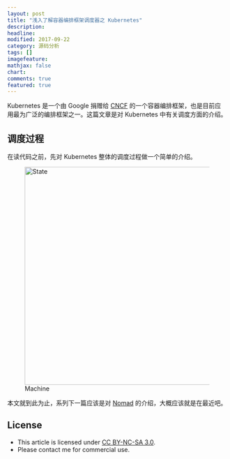 ```yaml
---
layout: post
title: "浅入了解容器编排框架调度器之 Kubernetes"
description: 
headline:
modified: 2017-09-22
category: 源码分析
tags: []
imagefeature:
mathjax: false
chart:
comments: true
featured: true
---
```


Kubernetes 是一个由 Google 捐赠给 [CNCF](https://www.cncf.io/) 的一个容器编排框架，也是目前应用最为广泛的编排框架之一。这篇文章是对 Kubernetes 中有关调度方面的介绍。

## 调度过程

在读代码之前，先对 Kubernetes 整体的调度过程做一个简单的介绍。

<figure>
	<img src="{{ site.url }}/images/kubernetes/initial-state.png" alt="State" height="500" width="500">
	<figcaption>Machine</figcaption>
</figure>

本文就到此为止，系列下一篇应该是对 [Nomad](https://www.nomadproject.io/) 的介绍，大概应该就是在最近吧。

## License

- This article is licensed under [CC BY-NC-SA 3.0](https://creativecommons.org/licenses/by-nc-sa/3.0/).
- Please contact me for commercial use.

